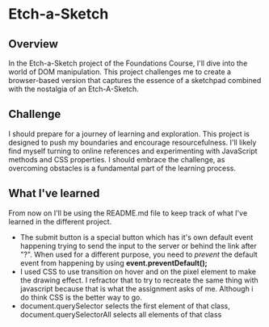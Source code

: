 # Etch-a-Sketch

## Overview

In the Etch-a-Sketch project of the Foundations Course, I'll dive into the world of DOM manipulation.
This project challenges me to create a browser-based version that captures the essence of a sketchpad combined with the nostalgia of an Etch-A-Sketch.

## Challenge

I should prepare for a journey of learning and exploration. This project is designed to push my boundaries and encourage resourcefulness.
I'll likely find myself turning to online references and experimenting with JavaScript methods and CSS properties.
I should embrace the challenge, as overcoming obstacles is a fundamental part of the learning process.

## What I've learned

From now on I'll be using the README.md file to keep track of what I've learned in the different project.

- The submit button is a special button which has it's own default event
  happening trying to send the input to the server or behind the link after "?".
  When used for a different purpose, you need to _prevent_ the default event from
  happening by using **event.preventDefault();**
- I used CSS to use transition on hover and on the pixel element to make the
  drawing effect. I refractor that to try to recreate the same thing with javascript
  because that is what the assignment asks of me. Although i do think CSS is
  the better way to go.
- document.querySelector selects the first element of that class, document.querySelectorAll
  selects all elements of that class
